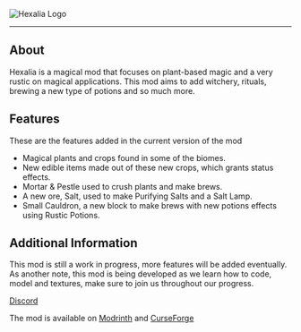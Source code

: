 ![Hexalia Logo](https://cdn.modrinth.com/data/cached_images/80d5702ee40b848605e1a4432a94164ecf7a8fd3.png)
<hr>

## About

Hexalia is a magical mod that focuses on plant-based magic and a very rustic on magical applications. This mod aims to add witchery, rituals, brewing a new type of potions and so much more.

## Features

These are the features added in the current version of the mod

- Magical plants and crops found in some of the biomes.
- New edible items made out of these new crops, which grants status effects.
- Mortar & Pestle used to crush plants and make brews.
- A new ore, Salt, used to make Purifying Salts and a Salt Lamp.
- Small Cauldron, a new block to make brews with new potions effects using Rustic Potions.

## Additional Information

This mod is still a work in progress, more features will be added eventually. As another note, this mod is being developed as we learn how to code, model and textures, make sure to join us throughout our progress.


[Discord](https://discord.gg/fcbH6BqW3X) 

The mod is available on [Modrinth](https://modrinth.com/mod/hexalia) and [CurseForge](https://www.curseforge.com/minecraft/mc-mods/hexalia)
